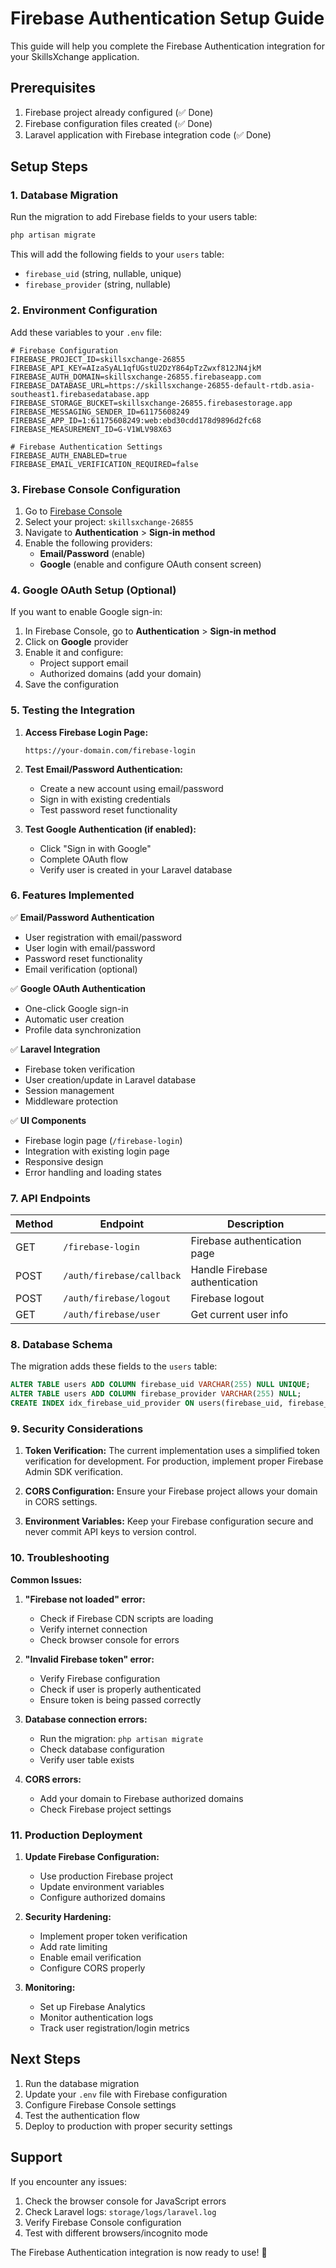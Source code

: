 # Firebase Authentication Setup Guide

This guide will help you complete the Firebase Authentication integration for your SkillsXchange application.

## Prerequisites

1. Firebase project already configured (✅ Done)
2. Firebase configuration files created (✅ Done)
3. Laravel application with Firebase integration code (✅ Done)

## Setup Steps

### 1. Database Migration

Run the migration to add Firebase fields to your users table:

```bash
php artisan migrate
```

This will add the following fields to your `users` table:
- `firebase_uid` (string, nullable, unique)
- `firebase_provider` (string, nullable)

### 2. Environment Configuration

Add these variables to your `.env` file:

```env
# Firebase Configuration
FIREBASE_PROJECT_ID=skillsxchange-26855
FIREBASE_API_KEY=AIzaSyAL1qfUGstU2DzY864pTzZwxf812JN4jkM
FIREBASE_AUTH_DOMAIN=skillsxchange-26855.firebaseapp.com
FIREBASE_DATABASE_URL=https://skillsxchange-26855-default-rtdb.asia-southeast1.firebasedatabase.app
FIREBASE_STORAGE_BUCKET=skillsxchange-26855.firebasestorage.app
FIREBASE_MESSAGING_SENDER_ID=61175608249
FIREBASE_APP_ID=1:61175608249:web:ebd30cdd178d9896d2fc68
FIREBASE_MEASUREMENT_ID=G-V1WLV98X63

# Firebase Authentication Settings
FIREBASE_AUTH_ENABLED=true
FIREBASE_EMAIL_VERIFICATION_REQUIRED=false
```

### 3. Firebase Console Configuration

1. Go to [Firebase Console](https://console.firebase.google.com/)
2. Select your project: `skillsxchange-26855`
3. Navigate to **Authentication** > **Sign-in method**
4. Enable the following providers:
   - **Email/Password** (enable)
   - **Google** (enable and configure OAuth consent screen)

### 4. Google OAuth Setup (Optional)

If you want to enable Google sign-in:

1. In Firebase Console, go to **Authentication** > **Sign-in method**
2. Click on **Google** provider
3. Enable it and configure:
   - Project support email
   - Authorized domains (add your domain)
4. Save the configuration

### 5. Testing the Integration

1. **Access Firebase Login Page:**
   ```
   https://your-domain.com/firebase-login
   ```

2. **Test Email/Password Authentication:**
   - Create a new account using email/password
   - Sign in with existing credentials
   - Test password reset functionality

3. **Test Google Authentication (if enabled):**
   - Click "Sign in with Google"
   - Complete OAuth flow
   - Verify user is created in your Laravel database

### 6. Features Implemented

✅ **Email/Password Authentication**
- User registration with email/password
- User login with email/password
- Password reset functionality
- Email verification (optional)

✅ **Google OAuth Authentication**
- One-click Google sign-in
- Automatic user creation
- Profile data synchronization

✅ **Laravel Integration**
- Firebase token verification
- User creation/update in Laravel database
- Session management
- Middleware protection

✅ **UI Components**
- Firebase login page (`/firebase-login`)
- Integration with existing login page
- Responsive design
- Error handling and loading states

### 7. API Endpoints

| Method | Endpoint | Description |
|--------|----------|-------------|
| GET | `/firebase-login` | Firebase authentication page |
| POST | `/auth/firebase/callback` | Handle Firebase authentication |
| POST | `/auth/firebase/logout` | Firebase logout |
| GET | `/auth/firebase/user` | Get current user info |

### 8. Database Schema

The migration adds these fields to the `users` table:

```sql
ALTER TABLE users ADD COLUMN firebase_uid VARCHAR(255) NULL UNIQUE;
ALTER TABLE users ADD COLUMN firebase_provider VARCHAR(255) NULL;
CREATE INDEX idx_firebase_uid_provider ON users(firebase_uid, firebase_provider);
```

### 9. Security Considerations

1. **Token Verification:** The current implementation uses a simplified token verification for development. For production, implement proper Firebase Admin SDK verification.

2. **CORS Configuration:** Ensure your Firebase project allows your domain in CORS settings.

3. **Environment Variables:** Keep your Firebase configuration secure and never commit API keys to version control.

### 10. Troubleshooting

**Common Issues:**

1. **"Firebase not loaded" error:**
   - Check if Firebase CDN scripts are loading
   - Verify internet connection
   - Check browser console for errors

2. **"Invalid Firebase token" error:**
   - Verify Firebase configuration
   - Check if user is properly authenticated
   - Ensure token is being passed correctly

3. **Database connection errors:**
   - Run the migration: `php artisan migrate`
   - Check database configuration
   - Verify user table exists

4. **CORS errors:**
   - Add your domain to Firebase authorized domains
   - Check Firebase project settings

### 11. Production Deployment

1. **Update Firebase Configuration:**
   - Use production Firebase project
   - Update environment variables
   - Configure authorized domains

2. **Security Hardening:**
   - Implement proper token verification
   - Add rate limiting
   - Enable email verification
   - Configure CORS properly

3. **Monitoring:**
   - Set up Firebase Analytics
   - Monitor authentication logs
   - Track user registration/login metrics

## Next Steps

1. Run the database migration
2. Update your `.env` file with Firebase configuration
3. Configure Firebase Console settings
4. Test the authentication flow
5. Deploy to production with proper security settings

## Support

If you encounter any issues:

1. Check the browser console for JavaScript errors
2. Check Laravel logs: `storage/logs/laravel.log`
3. Verify Firebase Console configuration
4. Test with different browsers/incognito mode

The Firebase Authentication integration is now ready to use! 🚀
